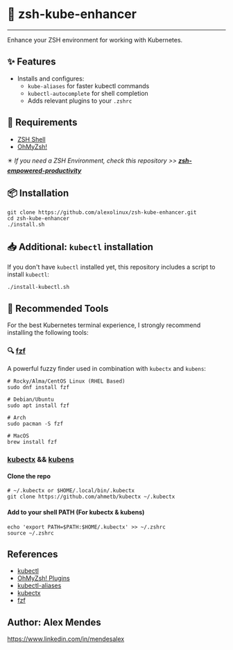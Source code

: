 # 🧩 zsh-kube-enhancer

----------------------

Enhance your ZSH environment for working with Kubernetes.

## ✨ Features

- Installs and configures:
  - `kube-aliases` for faster kubectl commands
  - `kubectl-autocomplete` for shell completion
  - Adds relevant plugins to your `.zshrc`

## 📡 Requirements

- [ZSH Shell](https://www.zsh.org/)
- [OhMyZsh!](https://ohmyz.sh/)

✴️ *If you need a ZSH Environment, check this repository >> **[zsh-empowered-productivity](https://github.com/alexolinux/zsh-empowered-productivity)***

## 📦 Installation

```shell
git clone https://github.com/alexolinux/zsh-kube-enhancer.git
cd zsh-kube-enhancer
./install.sh
```

## 📥 Additional: `kubectl` installation

If you don't have `kubectl` installed yet, this repository includes a script to install `kubectl`:

```shell
./install-kubectl.sh
```

## 🚀 Recommended Tools

For the best Kubernetes terminal experience, I strongly recommend installing the following tools:

### 🔍 [fzf](https://github.com/junegunn/fzf)

A powerful fuzzy finder used in combination with `kubectx` and `kubens`:

```shell
# Rocky/Alma/CentOS Linux (RHEL Based)
sudo dnf install fzf

# Debian/Ubuntu
sudo apt install fzf

# Arch
sudo pacman -S fzf

# MacOS
brew install fzf
```

### [kubectx](https://github.com/ahmetb/kubectx) && [kubens](https://github.com/ahmetb/kubectx)

#### Clone the repo

```shell
# ~/.kubectx or $HOME/.local/bin/.kubectx
git clone https://github.com/ahmetb/kubectx ~/.kubectx
```

#### Add to your shell PATH (For kubectx & kubens)

```shell
echo 'export PATH=$PATH:$HOME/.kubectx' >> ~/.zshrc
source ~/.zshrc
```

## References

* [kubectl](https://kubernetes.io/docs/reference/kubectl/)
* [OhMyZsh! Plugins](https://github.com/ohmyzsh/ohmyzsh/wiki/Plugins)
* [kubectl-aliases](https://github.com/ahmetb/kubectl-aliases)
* [kubectx](https://github.com/ahmetb/kubectx)
* [fzf](https://github.com/junegunn/fzf)

## Author: Alex Mendes

<https://www.linkedin.com/in/mendesalex>
